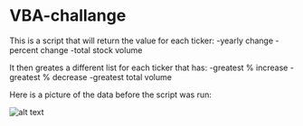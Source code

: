 # VBA-challange

This is a script that will return the value for each ticker:
  -yearly change
  -percent change
  -total stock volume
  
It then greates a different list for each ticker that has:
  -greatest % increase
  -greatest % decrease
  -greatest total volume

Here is a picture of the data before the script was run:

![alt text](https://github.com/MacC88/VBA-challange/Images/blob/main/screenshot_before.png?raw=true)

